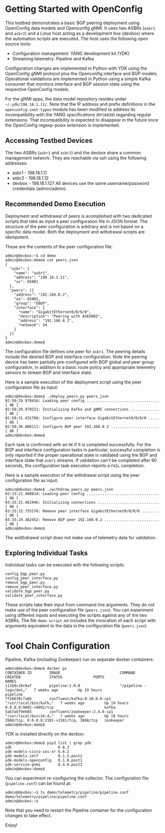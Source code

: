 # Getting Started with OpenConfig
This testbed demonstrates a basic BGP peering deployment using 
OpenConfig data models and Openconfig gNMI.   It uses two ASBRs 
(`asbr1` and `asbr2`) and a Linux host acting as a development box
(devbox) where the automation scripts are executed.  The host uses
the following open source tools:

- Configuration management:  YANG development kit (YDK)
- Streaming telemetry: Pipeline and Kafka

Configuration changes are implemented in Python with YDK using the 
OpenConfig gNMI protocol plus the Openconfig interface and BGP models.
Operational validations are implemented in Python using a simple Kafka
consumer that monitors interface and BGP session state using the 
respective OpenConfig models.

For the gNMI apps, the data model repository resides under 
`~/.ydk/198.18.1.11/`.  Note that the IP address and prefix definitions
in the `openconfig-inet-types` module has been modified to address 
its incompatibility with the YANG specifications (`RFC6020`) regarding 
regular extensions.  That incompatibility is expected to disappear in 
the future once the OpenConfig regexp-posix extension is implemented.

## Accessing Testbed Devices
The two ASBRs (`asbr1` and `asbr2`) and the devbox share a common
management network.  They are reachable via ssh using the following
addresses:
- asbr1 - 198.18.1.11
- asbr2 - 198.18.1.12
- devbox - 198.18.1.127
All devices use the same username/password credentials (admin/admin).

## Recommended Demo Execution
Deployment and withdrawal of peers is acomplished with two dedicated
scripts that take as input a peer configuration file in JSON format.
The structure of the peer configuration is arbitrary and is not based
on a specific data model. Both the deployment and withdrawal scripts 
are idempotent.

These are the contents of the peer configuration file:

```
admin@devbox:~$ cd demo
admin@devbox:demo$ cat peers.json 
{
  "asbr": {
    "name": "asbr1",
    "address": "198.18.1.11",
    "as": 65001
  },
  "peers": [{
    "address": "192.168.0.2",
    "as": 65002,
    "group": "EBGP",
    "interface": {
      "name": "GigabitEthernet0/0/0/0",
      "description": "Peering with AS65002",
      "address": "192.168.0.1",
      "netmask": 24
    }
  }]
}
admin@devbox:demo$ 
```

The configuration file defines one peer for `asbr1`.  The peering details 
include the desired BGP and interface configuration. Note the peering 
device has been partially pre-configured with BGP global and peer group 
configuration, in addition to a basic route policy and appropriate 
telemetry sensors to stream BGP and interface state.  

Here is a sample execution of the deployment script using the peer
configuration file as input:

```
admin@devbox:demo$ ./deploy_peers.py peers.json 
02:50:29.978416: Loading peer config ................................. [ OK ]
02:50:29.979221: Initializing Kafka and gNMI connections ............. [ OK ]
02:50:31.431766: Configure peer interface GigabitEthernet0/0/0/0 ..... [ OK ]
02:50:36.080111: Configure BGP peer 192.168.0.2 ...................... [ OK ]
admin@devbox:demo$ 
```

Each task is confirmed with an `OK` if it is completed successfully.  For the
BGP and interface configuration tasks in particular, successful completion is
only reported if the proper operational state is validated using the 
BGP and interface state that `asbr1` streams. If validation can't be completed
after 60 seconds, the configuration task execution reports a `FAIL` completion.

Here is a sample execution of the withdrawal script using the peer 
configuration file as input:

```
admin@devbox:demo$ ./withdraw_peers.py peers.json 
03:33:21.460814: Loading peer config ................................. [ OK ]
03:33:21.461946: Initializing connections ............................ [ OK ]
03:33:22.755176: Remove peer interface GigabitEthernet0/0/0/0 ........ [ OK ]
03:33:24.362452: Remove BGP peer 192.168.0.2 ......................... [ OK ]
admin@devbox:demo$ 
```

The widthdrawal script does not make use of telemetry data for validation.

## Exploring Individual Tasks
Individual tasks can be executed with the following scripts:

```
config_bgp_peer.py
config_peer_interface.py
remove_bgp_peer.py
remove_peer_interface.py
validate_bgp_peer.py
validate_peer_interface.py
```

These scripts take their input from command line arguments.  They do not
make use of the peer configuration file (`peers.json`).  You can
experiment using different inputs and executing the scripts against any
of the two ASBRs. The file `demo-script.md` includes the invocation of 
each script with arguments equivalent to the data in the configuration
file (`peers.json`)

# Tool Chain Configuration
Pipeline, Kafka (including Zookeeper) run on separate docker containers:

```
admin@devbox:demo$ docker ps
CONTAINER ID        IMAGE                           COMMAND                  CREATED             STATUS              PORTS                                        NAMES
111b9c10c0af        pipeline:1.0.0                  "/pipeline -log=/dat…"   7 weeks ago         Up 19 hours                                                      pipeline
7f28639cfa6b        confluent/kafka:0.10.0.0-cp1    "/usr/local/bin/kafk…"   7 weeks ago         Up 19 hours         0.0.0.0:9092->9092/tcp                       kafka
5ab7a5f9e685        confluent/zookeeper:3.4.6-cp1   "/usr/local/bin/zk-d…"   7 weeks ago         Up 19 hours         2888/tcp, 0.0.0.0:2181->2181/tcp, 3888/tcp   zookeeper
admin@devbox:demo$
```

YDK is installed directly on the devbox:

```
admin@devbox:demo$ pip3 list | grep ydk
ydk                     0.8.3      
ydk-models-cisco-ios-xr 6.6.2      
ydk-models-ietf         0.1.5.post2
ydk-models-openconfig   0.1.6.post1
ydk-service-gnmi        0.4.0.post2
admin@devbox:demo$ 
```

You can experiment re-configuring the collector.  The configuration file (`pipeline.conf`) can be found at:

```
admin@devbox:~$ ls demo/telemetry/pipeline/pipeline.conf 
demo/telemetry/pipeline/pipeline.conf
admin@devbox:~$ 
```

Note that you need to restart the Pipeline container for the configuration changes to take effect.

Enjoy!
